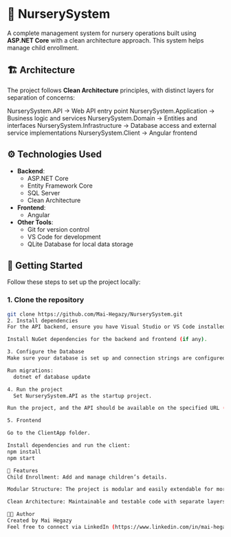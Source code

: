 # 🌱 NurserySystem

A complete management system for nursery operations built using **ASP.NET Core** with a clean architecture approach. This system helps manage child enrollment.

## 🏗️ Architecture

The project follows **Clean Architecture** principles, with distinct layers for separation of concerns:

NurserySystem.API → Web API entry point
NurserySystem.Application → Business logic and services
NurserySystem.Domain → Entities and interfaces
NurserySystem.Infrastructure → Database access and external service implementations
NurserySystem.Client → Angular frontend

## ⚙️ Technologies Used

- **Backend**:
  - ASP.NET Core
  - Entity Framework Core
  - SQL Server
  - Clean Architecture
- **Frontend**:
  - Angular
- **Other Tools**:
  - Git for version control
  - VS Code for development
  - QLite Database for local data storage 

## 🚀 Getting Started

Follow these steps to set up the project locally:

### 1. Clone the repository

```bash
git clone https://github.com/Mai-Hegazy/NurserySystem.git
2. Install dependencies
For the API backend, ensure you have Visual Studio or VS Code installed with the required extensions.

Install NuGet dependencies for the backend and frontend (if any).

3. Configure the Database
Make sure your database is set up and connection strings are configured in appsettings.json for SQL Server.

Run migrations:
  dotnet ef database update

4. Run the project
  Set NurserySystem.API as the startup project.

Run the project, and the API should be available on the specified URL (e.g., https://localhost:5001).

5. Frontend

Go to the ClientApp folder.

Install dependencies and run the client:
npm install
npm start

🧩 Features
Child Enrollment: Add and manage children’s details.

Modular Structure: The project is modular and easily extendable for more features in the future.

Clean Architecture: Maintainable and testable code with separate layers for each responsibility.

👨‍💻 Author
Created by Mai Hegazy
Feel free to connect via LinkedIn (https://www.linkedin.com/in/mai-hegazy/).

